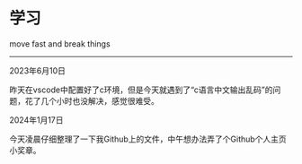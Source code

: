 # 学习

move fast and break things

---

2023年6月10日

昨天在vscode中配置好了c环境，但是今天就遇到了“c语言中文输出乱码”的问题，花了几个小时也没解决，感觉很难受。

2024年1月17日

今天凌晨仔细整理了一下我Github上的文件，中午想办法弄了个Github个人主页小奖章。
